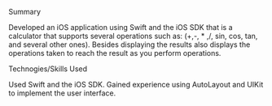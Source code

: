 Summary

Developed an iOS application using Swift and the iOS SDK that is a calculator that supports several operations such as: (+,-, * ,/, sin, cos, tan, and several other ones). Besides displaying the results also displays the operations taken to reach the result as you perform operations.

Technogies/Skills Used

Used Swift and the iOS SDK. Gained experience using AutoLayout and UIKit to implement the user interface.
